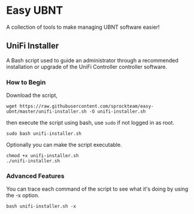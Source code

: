 # Easy UBNT
A collection of tools to make managing UBNT software easier!

## UniFi Installer
A Bash script used to guide an administrator through a recommended installation or upgrade of the UniFi Controller controller software.

### How to Begin
Download the script,
```console
wget https://raw.githubusercontent.com/sprockteam/easy-ubnt/master/unifi-installer.sh -O unifi-installer.sh
```
then execute the script using bash, use `sudo` if not logged in as root.
```console
sudo bash unifi-installer.sh
```

Optionally you can make the script executable.
```console
chmod +x unifi-installer.sh
./unifi-installer.sh
```

### Advanced Features
You can trace each command of the script to see what it's doing by using the -x option.
```console
bash unifi-installer.sh -x
```

